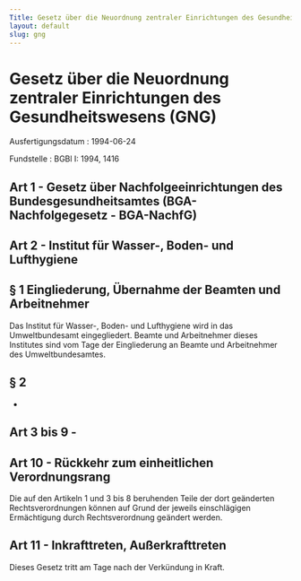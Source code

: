 ```yaml
---
Title: Gesetz über die Neuordnung zentraler Einrichtungen des Gesundheitswesens
layout: default
slug: gng
---
```


# Gesetz über die Neuordnung zentraler Einrichtungen des Gesundheitswesens (GNG)

Ausfertigungsdatum
:   1994-06-24

Fundstelle
:   BGBl I: 1994, 1416



## Art 1 - Gesetz über Nachfolgeeinrichtungen des Bundesgesundheitsamtes (BGA-Nachfolgegesetz - BGA-NachfG)



## Art 2 - Institut für Wasser-, Boden- und Lufthygiene



## § 1 Eingliederung, Übernahme der Beamten und Arbeitnehmer

Das Institut für Wasser-, Boden- und Lufthygiene wird in das
Umweltbundesamt eingegliedert. Beamte und Arbeitnehmer dieses
Institutes sind vom Tage der Eingliederung an Beamte und Arbeitnehmer
des Umweltbundesamtes.


## § 2

-


## Art 3 bis 9 - 



## Art 10 - Rückkehr zum einheitlichen Verordnungsrang

Die auf den Artikeln 1 und 3 bis 8 beruhenden Teile der dort
geänderten Rechtsverordnungen können auf Grund der jeweils
einschlägigen Ermächtigung durch Rechtsverordnung geändert werden.


## Art 11 - Inkrafttreten, Außerkrafttreten

Dieses Gesetz tritt am Tage nach der Verkündung in Kraft.

